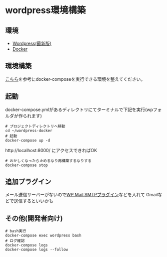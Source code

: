 # wordpress環境構築

環境
----
* [Wordpress(最新版)](https://ja.wordpress.org/)
* [Docker](https://www.docker.com/)

環境構築
-------

[こちら](https://docs.docker.jp/compose/install.html)を参考にdocker-composeを実行できる環境を整えてください。

起動
----

docker-compose.ymlがあるディレクトリにてターミナルで下記を実行(wpフォルダが作られます)
```
# プロジェクトディレクトリへ移動
cd ~/wordpress-docker
# 起動
docker-compose up -d
```

http://localhost:8000/
にアクセスできればOK

```
# おかしくなったら止めるなり再構築するなりする
docker-compose stop
```

追加プラグイン
------------

メール送信サーバーがないので[WP Mail SMTPプラグイン](https://ja.wordpress.org/plugins/wp-mail-smtp/)などを入れて
Gmailなどで送信するといいかも

その他(開発者向け)
----
```
# bash実行
docker-compose exec wordpress bash
# ログ確認
docker-compose logs
docker-compose logs --follow
```